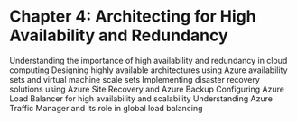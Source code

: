 # Chapter 4: Architecting for High Availability and Redundancy

Understanding the importance of high availability and redundancy in cloud computing
Designing highly available architectures using Azure availability sets and virtual machine scale sets
Implementing disaster recovery solutions using Azure Site Recovery and Azure Backup
Configuring Azure Load Balancer for high availability and scalability
Understanding Azure Traffic Manager and its role in global load balancing